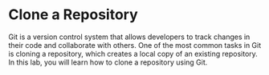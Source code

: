 # Clone a Repository

Git is a version control system that allows developers to track changes in their code and collaborate with others. One of the most common tasks in Git is cloning a repository, which creates a local copy of an existing repository. In this lab, you will learn how to clone a repository using Git.
